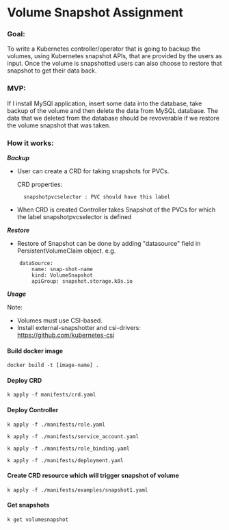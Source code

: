 # Volume Snapshot Assignment


### Goal:

To write a Kubernetes controller/operator that is going to backup the volumes, using Kubernetes snapshot APIs, that are provided by the users as input. Once the volume is snapshotted users can also choose to restore that snapshot to get their data back.


### MVP:

If I install MySQl application, insert some data into the database, take backup of the volume and then delete the data from MySQL database. The data that we deleted from the database should be revoverable if we restore the volume snapshot that was taken.


### How it works:

***Backup***


- User can create a CRD for taking snapshots for  PVCs.

    CRD properties:
        
        snapshotpvcselector : PVC should have this label

- When CRD is created Controller takes Snapshot of the PVCs for which the label snapshotpvcselector is defined 


***Restore***

- Restore of Snapshot can be done by adding "datasource" field in PersistentVolumeClaim object.
e.g.
```
    dataSource:
        name: snap-shot-name
        kind: VolumeSnapshot
        apiGroup: snapshot.storage.k8s.io

```    

***Usage***

Note: 
- Volumes must use CSI-based.
- Install external-snapshotter and csi-drivers: https://github.com/kubernetes-csi 



#### Build docker image 
```
docker build -t [image-name] .
```

#### Deploy CRD
```
k apply -f manifests/crd.yaml
```

#### Deploy Controller
```
k apply -f ./manifests/role.yaml 

k apply -f ./manifests/service_account.yaml 

k apply -f ./manifests/role_binding.yaml

k apply -f ./manifests/deployment.yaml
```

#### Create CRD resource which will trigger snapshot of volume
```
k apply -f ./manifests/examples/snapshot1.yaml

```

#### Get snapshots
```
k get volumesnapshot
```

